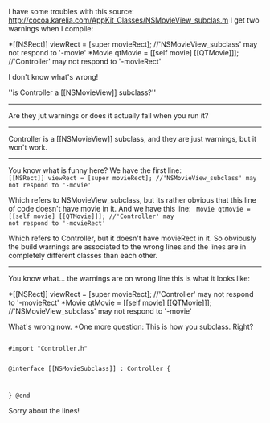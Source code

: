 I have some troubles with this source: http://cocoa.karelia.com/AppKit_Classes/NSMovieView_subclas.m
I get two warnings when I compile:

*[[NSRect]] viewRect = [super movieRect]; //'NSMovieView_subclass' may not respond to '-movie'
*Movie qtMovie = [[self movie] [[QTMovie]]]; //'Controller' may not respond to '-movieRect'

I don't know what's wrong!

''is Controller a [[NSMovieView]] subclass?''

----

Are they jut warnings or does it actually fail when you run it?

----

Controller is a [[NSMovieView]] subclass, and they are just warnings, but it won't work.

----

You know what is funny here? We have the first line:
<code>
[[NSRect]] viewRect = [super movieRect]; //'NSMovieView_subclass' may not respond to '-movie'
</code>

Which refers to NSMovieView_subclass, but its rather obvious that this line of code doesn't have movie in it. And we have this line:
<code>
Movie qtMovie = [[self movie] [[QTMovie]]]; //'Controller' may not respond to '-movieRect'
</code>

Which refers to Controller, but it doesn't have movieRect in it. So obviously the build warnings are associated to the wrong lines and the lines are in completely different classes than each other.

----
You know what... the warnings are on wrong line this is what it looks like:

*[[NSRect]] viewRect = [super movieRect]; //'Controller' may not respond to '-movieRect'
*Movie qtMovie = [[self movie] [[QTMovie]]]; //'NSMovieView_subclass' may not respond to '-movie'

What's wrong now.
*One more question: This is how you subclass. Right?

<code>
#import "Controller.h"

@interface [[NSMovieSubclass]] : Controller {

}
@end
</code>

Sorry about the lines!